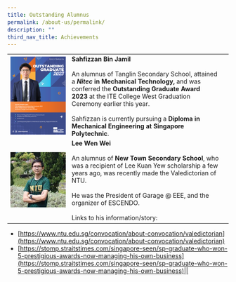 ```yaml
---
title: Outstanding Alumnus
permalink: /about-us/permalink/
description: ""
third_nav_title: Achievements
---
```

|  |  |  |
| -------- | -------- | -------- |
|![OA Sahfizzan](/images/Outstanding%20Alumnus/230928%20sahfizzan%20bin%20jamil.png)|**Sahfizzan Bin Jamil** <br><br>An alumnus of&nbsp;Tanglin Secondary School, attained a&nbsp;***Nitec*&nbsp;in Mechanical Technology,** and was conferred the&nbsp;**Outstanding Graduate Award 2023**&nbsp;at the ITE College West Graduation Ceremony earlier this year. <br><br> Sahfizzan is currently pursuing a **Diploma in Mechanical Engineering at Singapore Polytechnic**.||
|![OA Lee Wen Wei](/images/Outstanding%20Alumnus/230928%20lee%20wen%20wei.jpg)| **Lee Wen Wei**<br><br>An alumnus of&nbsp;**New Town Secondary School**, who was a recipient of Lee Kuan Yew scholarship a few years ago, was recently made the Valedictorian of NTU. <br><br> He was the President of Garage @ EEE, and the organizer of ESCENDO. <br><br> Links to his information/story:
*   [https://www.ntu.edu.sg/convocation/about-convocation/valedictorian](https://www.ntu.edu.sg/convocation/about-convocation/valedictorian)
*   [https://stomp.straitstimes.com/singapore-seen/sp-graduate-who-won-5-prestigious-awards-now-managing-his-own-business](https://stomp.straitstimes.com/singapore-seen/sp-graduate-who-won-5-prestigious-awards-now-managing-his-own-business)||